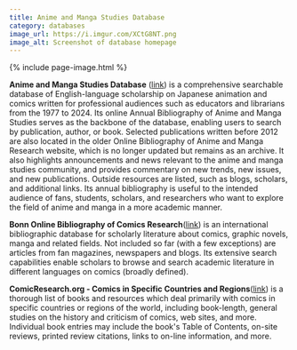 ```yaml
---
title: Anime and Manga Studies Database
category: databases
image_url: https://i.imgur.com/XCtG8NT.png
image_alt: Screenshot of database homepage
---
```

{% include page-image.html %}

<p><strong>Anime and Manga Studies Database</strong> (<a href="https://www.animemangastudies.com/database/">link</a>) is a comprehensive searchable database of English-language scholarship on Japanese animation and comics written for professional audiences such as educators and librarians from the 1977 to 2024. Its online Annual Bibliography of Anime and Manga Studies serves as the backbone of the database, enabling users to search by publication, author, or book. Selected publications written before 2012 are also located in the older Online Bibliography of Anime and Manga Research website, which is no longer updated but remains as an archive. It also highlights announcements and news relevant to the anime and manga studies community, and provides commentary on new trends, new issues, and new publications. Outside resources are listed, such as blogs, scholars, and additional links. Its annual bibliography is useful to the intended audience of fans, students, scholars, and researchers who want to explore the field of anime and manga in a more academic manner.</p>

<p><strong>Bonn Online Bibliography of Comics Research</strong>(<a href="https://www.bobc.uni-bonn.de/index.php?browserTabID=da3e9622-7351-4921-aacb-a0e4d30a793c">link</a>) is an international bibliographic database for scholarly literature about comics, graphic novels, manga and related fields. Not included so far (with a few exceptions) are articles from fan magazines, newspapers and blogs. Its extensive search capabilities enable scholars to browse and search academic literature in different languages on comics (broadly defined).</p>

<p><strong>ComicResearch.org - Comics in Specific Countries and Regions</strong>(<a href="http://www.comicsresearch.org/countries.html">link</a>) is a thorough list of books and resources which deal primarily with comics in specific countries or regions of the world, including book-length, general studies on the history and criticism of comics, web sites, and more.  Individual book entries may include the book's Table of Contents, on-site reviews, printed review citations, links to on-line information, and more.</p>

